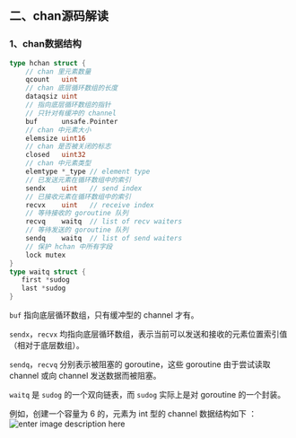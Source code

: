 ## 二、chan源码解读
### 1、chan数据结构
```go
type hchan struct {
    // chan 里元素数量
    qcount   uint
    // chan 底层循环数组的长度
    dataqsiz uint
    // 指向底层循环数组的指针
    // 只针对有缓冲的 channel
    buf      unsafe.Pointer
    // chan 中元素大小
    elemsize uint16
    // chan 是否被关闭的标志
    closed   uint32
    // chan 中元素类型
    elemtype *_type // element type
    // 已发送元素在循环数组中的索引
    sendx    uint   // send index
    // 已接收元素在循环数组中的索引
    recvx    uint   // receive index
    // 等待接收的 goroutine 队列
    recvq    waitq  // list of recv waiters
    // 等待发送的 goroutine 队列
    sendq    waitq  // list of send waiters
    // 保护 hchan 中所有字段
    lock mutex
}
type waitq struct {  
   first *sudog  
   last *sudog  
}
```
`buf`  指向底层循环数组，只有缓冲型的 channel 才有。

`sendx`，`recvx`  均指向底层循环数组，表示当前可以发送和接收的元素位置索引值（相对于底层数组）。

`sendq`，`recvq`  分别表示被阻塞的 goroutine，这些 goroutine 由于尝试读取 channel 或向 channel 发送数据而被阻塞。

`waitq`  是  `sudog`  的一个双向链表，而  `sudog`  实际上是对 goroutine 的一个封装。

例如，创建一个容量为 6 的，元素为 int 型的 channel 数据结构如下 ：
![enter image description here](https://static.sitestack.cn/projects/qcrao-Go-Questions/47e89d2a3dd43e867b808a10576c8271.png)



<!--stackedit_data:
eyJoaXN0b3J5IjpbNTM5OTA2NzQxXX0=
-->